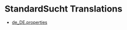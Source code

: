 # StandardSucht Translations

<ul>
  <li><a href="de_DE.properties">de_DE.properties</a></li>
</ul>
